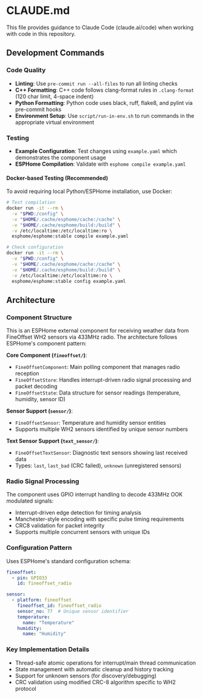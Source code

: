 # CLAUDE.md

This file provides guidance to Claude Code (claude.ai/code) when working with code in this repository.

## Development Commands

### Code Quality
- **Linting**: Use `pre-commit run --all-files` to run all linting checks
- **C++ Formatting**: C++ code follows clang-format rules in `.clang-format` (120 char limit, 4-space indent)
- **Python Formatting**: Python code uses black, ruff, flake8, and pylint via pre-commit hooks
- **Environment Setup**: Use `script/run-in-env.sh` to run commands in the appropriate virtual environment

### Testing
- **Example Configuration**: Test changes using `example.yaml` which demonstrates the component usage
- **ESPHome Compilation**: Validate with `esphome compile example.yaml`

#### Docker-based Testing (Recommended)
To avoid requiring local Python/ESPHome installation, use Docker:

```bash
# Test compilation
docker run -it --rm \
  -v "$PWD:/config" \
  -v "$HOME/.cache/esphome/cache:/cache" \
  -v "$HOME/.cache/esphome/build:/build" \
  -v /etc/localtime:/etc/localtime:ro \
  esphome/esphome:stable compile example.yaml

# Check configuration
docker run -it --rm \
  -v "$PWD:/config" \
  -v "$HOME/.cache/esphome/cache:/cache" \
  -v "$HOME/.cache/esphome/build:/build" \
  -v /etc/localtime:/etc/localtime:ro \
  esphome/esphome:stable config example.yaml
```

## Architecture

### Component Structure
This is an ESPHome external component for receiving weather data from FineOffset WH2 sensors via 433MHz radio. The architecture follows ESPHome's component pattern:

**Core Component (`fineoffset/`)**:
- `FineOffsetComponent`: Main polling component that manages radio reception
- `FineOffsetStore`: Handles interrupt-driven radio signal processing and packet decoding
- `FineOffsetState`: Data structure for sensor readings (temperature, humidity, sensor ID)

**Sensor Support (`sensor/`)**:
- `FineOffsetSensor`: Temperature and humidity sensor entities
- Supports multiple WH2 sensors identified by unique sensor numbers

**Text Sensor Support (`text_sensor/`)**:
- `FineOffsetTextSensor`: Diagnostic text sensors showing last received data
- Types: `last`, `last_bad` (CRC failed), `unknown` (unregistered sensors)

### Radio Signal Processing
The component uses GPIO interrupt handling to decode 433MHz OOK modulated signals:
- Interrupt-driven edge detection for timing analysis
- Manchester-style encoding with specific pulse timing requirements
- CRC8 validation for packet integrity
- Supports multiple concurrent sensors with unique IDs

### Configuration Pattern
Uses ESPHome's standard configuration schema:
```yaml
fineoffset:
  - pin: GPIO33
    id: fineoffset_radio

sensor:
  - platform: fineoffset
    fineoffset_id: fineoffset_radio
    sensor_no: 77  # Unique sensor identifier
    temperature:
      name: "Temperature"
    humidity:
      name: "Humidity"
```

### Key Implementation Details
- Thread-safe atomic operations for interrupt/main thread communication
- State management with automatic cleanup and history tracking
- Support for unknown sensors (for discovery/debugging)
- CRC validation using modified CRC-8 algorithm specific to WH2 protocol